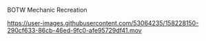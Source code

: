 BOTW Mechanic Recreation




https://user-images.githubusercontent.com/53064235/158228150-290cf633-86cb-46ed-9fc0-afe95729df41.mov

